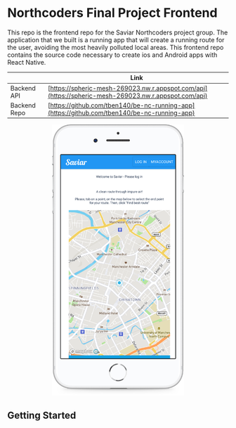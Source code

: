 # Northcoders Final Project Frontend

This repo is the frontend repo for the Saviar Northcoders project group. The application that we built is a running app that will create a running route for the user, avoiding the most heavily polluted local areas. This frontend repo contains the source code necessary to create ios and Android apps with React Native.

|              | Link                                                                                                 |
| ------------ | ---------------------------------------------------------------------------------------------------- |
| Backend API  | [https://spheric-mesh-269023.nw.r.appspot.com/api](https://spheric-mesh-269023.nw.r.appspot.com/api) |
| Backend Repo | [https://github.com/tben140/be-nc-running-app](https://github.com/tben140/be-nc-running-app)         |

<p align="center">
    <img alt="Screenshot" src="docs/screenshots/app-phone.png" width="300" />
</p>

## Getting Started
